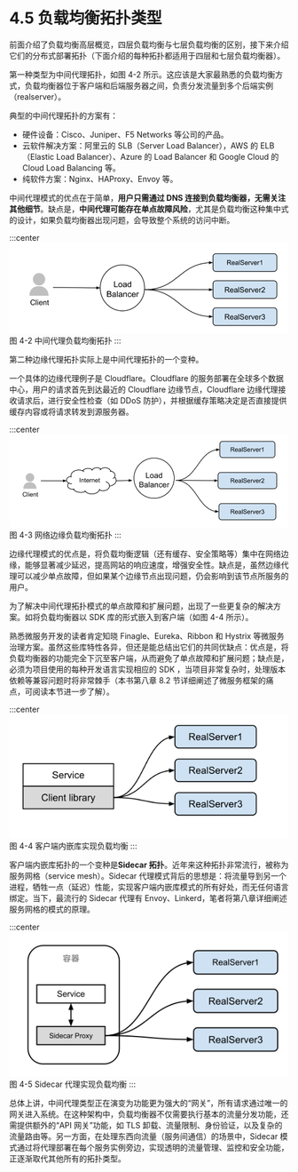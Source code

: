 # 4.5 负载均衡拓扑类型

前面介绍了负载均衡高层概览，四层负载均衡与七层负载均衡的区别，接下来介绍它们的分布式部署拓扑（下面介绍的每种拓扑都适用于四层和七层负载均衡器）。

第一种类型为中间代理拓扑，如图 4-2 所示。这应该是大家最熟悉的负载均衡方式，负载均衡器位于客户端和后端服务器之间，负责分发流量到多个后端实例（realserver）。

典型的中间代理拓扑的方案有：

- 硬件设备：Cisco、Juniper、F5 Networks 等公司的产品。
- 云软件解决方案：阿里云的 SLB（Server Load Balancer），AWS 的 ELB（Elastic Load Balancer）、Azure 的 Load Balancer 和 Google Cloud 的 Cloud Load Balancing 等。
- 纯软件方案：Nginx、HAProxy、Envoy 等。

中间代理模式的优点在于简单，**用户只需通过 DNS 连接到负载均衡器，无需关注其他细节**。缺点是，**中间代理可能存在单点故障风险**，尤其是负载均衡这种集中式的设计，如果负载均衡器出现问题，会导致整个系统的访问中断。

:::center
  ![](../assets/balancer.svg)<br/>
 图 4-2 中间代理负载均衡拓扑
:::



第二种边缘代理拓扑实际上是中间代理拓扑的一个变种。

一个具体的边缘代理例子是 Cloudflare。Cloudflare 的服务部署在全球多个数据中心，用户的请求首先到达最近的 Cloudflare 边缘节点，Cloudflare 边缘代理接收请求后，进行安全性检查（如 DDoS 防护），并根据缓存策略决定是否直接提供缓存内容或将请求转发到源服务器。

:::center
  ![](../assets/balancer-edge-proxy.svg)<br/>
 图 4-3 网络边缘负载均衡拓扑
:::

边缘代理模式的优点是，将负载均衡逻辑（还有缓存、安全策略等）集中在网络边缘，能够显著减少延迟，提高网站的响应速度，增强安全性。缺点是，虽然边缘代理可以减少单点故障，但如果某个边缘节点出现问题，仍会影响到该节点所服务的用户。

为了解决中间代理拓扑模式的单点故障和扩展问题，出现了一些更复杂的解决方案。如将负载均衡器以 SDK 库的形式嵌入到客户端（如图 4-4 所示）。

熟悉微服务开发的读者肯定知晓 Finagle、Eureka、Ribbon 和 Hystrix 等微服务治理方案。虽然这些库特性各异，但还是能总结出它们的共同优缺点：优点是，将负载均衡器的功能完全下沉至客户端，从而避免了单点故障和扩展问题；缺点是，必须为项目使用的每种开发语言实现相应的 SDK ，当项目非常复杂时，处理版本依赖等兼容问题时将非常棘手（本书第八章 8.2 节详细阐述了微服务框架的痛点，可阅读本节进一步了解）。

:::center
  ![](../assets/balancer-sdk.svg)<br/>
 图 4-4 客户端内嵌库实现负载均衡
:::

客户端内嵌库拓扑的一个变种是**Sidecar 拓扑**。近年来这种拓扑非常流行，被称为服务网格（service mesh）。Sidecar 代理模式背后的思想是：将流量导到另一个进程，牺牲一点（延迟）性能，实现客户端内嵌库模式的所有好处，而无任何语言绑定。当下，最流行的 Sidecar 代理有 Envoy、Linkerd，笔者将第八章详细阐述服务网格的模式的原理。

:::center
  ![](../assets/balancer-sidecar.svg)<br/>
 图 4-5 Sidecar 代理实现负载均衡
:::

总体上讲，中间代理类型正在演变为功能更为强大的“网关”，所有请求通过唯一的网关进入系统。在这种架构中，负载均衡器不仅需要执行基本的流量分发功能，还需提供额外的“API 网关”功能，如 TLS 卸载、流量限制、身份验证，以及复杂的流量路由等。另一方面，在处理东西向流量（服务间通信）的场景中，Sidecar 模式通过将代理部署在每个服务实例旁边，实现透明的流量管理、监控和安全功能，正逐渐取代其他所有的拓扑类型。